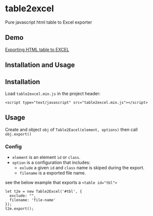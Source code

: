 # table2excel
Pure javascript html table to Excel exporter

## Demo
[Exporting HTML table to EXCEL](https://jsfiddle.net/masifi/c3gazmuq)

## Installation and Usage

Installation
------------
Load `table2excel.min.js` in the project header:
```
<script type="text/javascript" src="table2excel.min.js"></script>
```

Usage
-----
Create and object `obj` of `Table2Eacel(element, options)` then call `obj.export()`

### Config
- `element` is an element `id` or `class`.
- `option` is a configuration that includes:
  - `exlude` a given `id` and `class` name is skiped during the export.
  - `filename` is a exported file name.  

see the below example that exports a `<table id="tbl">`
```
let t2e = new Table2Excel('#tbl', {
  exclude: "",
  filename: 'file-name'
});
t2e.export();
```
